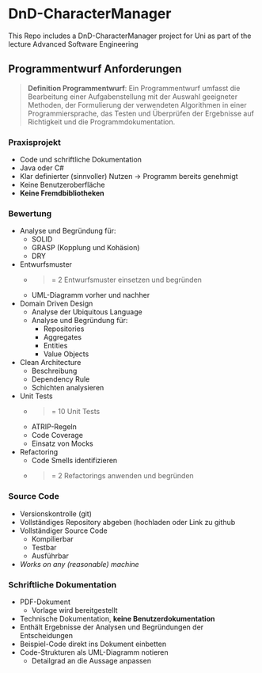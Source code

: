 # DnD-CharacterManager
This Repo includes a DnD-CharacterManager project for Uni as part of the lecture Advanced Software Engineering

## Programmentwurf Anforderungen
> **Definition Programmentwurf**: Ein Programmentwurf umfasst die Bearbeitung einer Aufgabenstellung mit der Auswahl geeigneter Methoden,
der Formulierung der verwendeten Algorithmen in einer
Programmiersprache, das Testen und Überprüfen der Ergebnisse auf Richtigkeit und die Programmdokumentation.

### Praxisprojekt
* Code und schriftliche Dokumentation
* Java oder C#
* Klar definierter (sinnvoller) Nutzen -> Programm bereits genehmigt
* Keine Benutzeroberfläche
* **Keine Fremdbibliotheken**

### Bewertung
* Analyse und Begründung für:
    * SOLID
    * GRASP (Kopplung und Kohäsion)
    * DRY
* Entwurfsmuster
    * >= 2 Entwurfsmuster einsetzen und begründen
    * UML-Diagramm vorher und nachher
* Domain Driven Design
    * Analyse der Ubiquitous Language
    * Analyse und Begründung für:
        * Repositories
        * Aggregates
        * Entities
        * Value Objects
* Clean Architecture
    * Beschreibung
    * Dependency Rule
    * Schichten analysieren
* Unit Tests
    * >= 10 Unit Tests
    * ATRIP-Regeln
    * Code Coverage
    * Einsatz von Mocks
* Refactoring
    * Code Smells identifizieren
    * >= 2 Refactorings anwenden und begründen

### Source Code
* Versionskontrolle (git)
* Vollständiges Repository abgeben (hochladen oder Link zu github
* Vollständiger Source Code
    * Kompilierbar
    * Testbar
    * Ausführbar
* *Works on any (reasonable) machine*

### Schriftliche Dokumentation
* PDF-Dokument
    * Vorlage wird bereitgestellt
* Technische Dokumentation, **keine Benutzerdokumentation**
* Enthält Ergebnisse der Analysen und Begründungen der Entscheidungen
* Beispiel-Code direkt ins Dokument einbetten
* Code-Strukturen als UML-Diagramm notieren
    * Detailgrad an die Aussage anpassen
